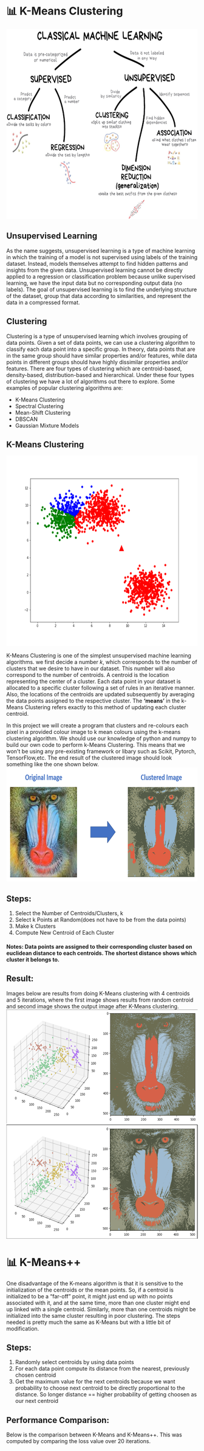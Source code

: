# 📊 K-Means Clustering

<img src="https://github.com/Antonio417/Computer_Vision_and_Machine_Learning_Portfolio/blob/main/Computer%20Vision/K-means/img/ML.jpg" width="700" height = "500" >

## Unsupervised Learning
As the name suggests, unsupervised learning is a type of machine learning in which the training of a model is not supervised using labels of the training dataset.
Instead, models themselves attempt to find hidden patterns and insights from the given data.
Unsupervised learning cannot be directly applied to a regression or classification problem because unlike supervised learning, 
we have the input data but no corresponding output data (no labels). The goal of unsupervised learning is to find the underlying structure of the dataset,
group that data according to similarities, and represent the data in a compressed format.

## Clustering 
Clustering is a type of unsupervised learning which involves grouping of data points. 
Given a set of data points, we can use a clustering algorithm to classify each data point into a specific group. 
In theory, data points that are in the same group should have similar properties and/or features, 
while data points in different groups should have highly dissimilar properties and/or features. 
There are four types of clustering which are centroid-based, density-based, distribution-based and 
hierarchical. Under these four types of clustering we have a lot of algorithms out there to explore.
Some examples of popular clustering algorithms are:
- K-Means Clustering
- Spectral Clustering
- Mean-Shift Clustering
- DBSCAN
- Gaussian Mixture Models

## K-Means Clustering

<img src="https://github.com/Antonio417/Computer_Vision_and_Machine_Learning_Portfolio/blob/main/Computer%20Vision/K-means/img/kmeans_anim.gif" width="700" height = "500" >

K-Means Clustering is one of the simplest unsupervised machine learning algorithms.
we first decide a number *k*, which corresponds to the number of clusters that we desire to have in our dataset. 
This number will also correspond to the number of centroids.
A centroid is the location representing the center of a cluster. 
Each data point in your dataset is allocated to a specific cluster following a set of rules in an iterative manner. 
Also, the locations of the centroids are updated subsequently by averaging the data points assigned to the respective cluster. 
The **‘means’** in the k-Means Clustering refers exactly to this method of updating each cluster centroid.

In this project we will create a program that clusters and re-colours each pixel in a provided colour image to k mean colours 
using the k-means clustering algorithm. We should use our knowledge of python and numpy to build our own code to perform k-Means Clustering. 
This means that we won't be using any pre-existing framework or libary such as Scikit, Pytorch, TensorFlow,etc. 
The end result of the clustered image should look something like the one shown below.
<img src="https://github.com/Antonio417/Computer_Vision_and_Machine_Learning_Portfolio/blob/main/Computer%20Vision/K-means/img/objective.png" width="700" height = "300" >

## Steps:
1. Select the Number of Centroids/Clusters, k
2. Select k Points at Random(does not have to be from the data points) 
3. Make k Clusters
4. Compute New Centroid of Each Cluster

#### Notes: Data points are assigned to their corresponding cluster based on euclidean distance to each centroids. The shortest distance shows which cluster it belongs to.

## Result:
Images below are results from doing K-Means clustering with 4 centroids and 5 iterations, 
where the first image shows results from random centroid and second image shows the output image after K-Means clustering.
<img src="https://github.com/Antonio417/Computer_Vision_and_Machine_Learning_Portfolio/blob/main/Computer%20Vision/K-means/img/img1.png" height = "300">
<img src="https://github.com/Antonio417/Computer_Vision_and_Machine_Learning_Portfolio/blob/main/Computer%20Vision/K-means/img/img2.png" height = "300">


# 📊 K-Means++ 

One disadvantage of the K-means algorithm is that it is sensitive to the initialization of the centroids or the mean points. So, if a centroid is initialized to be a “far-off” point, it might just end up with no points associated with it, and at the same time, more than one cluster might end up linked with a single centroid. Similarly, more than one centroids might be initialized into the same cluster resulting in poor clustering. 
The steps needed is pretty much the same as K-Means but with a little bit of modification.

## Steps:
1. Randomly select centroids by using data points
2. For each data point compute its distance from the nearest, previously chosen centroid
3. Get the maximum value for the next centroids because we want probability to choose next centroid to be directly proportional to the distance. 
So longer distance == higher probability of getting choosen as our next centroid

## Performance Comparison:
Below is the comparison between K-Means and K-Means++. This was computed by comparing the loss value over 20 iterations.



